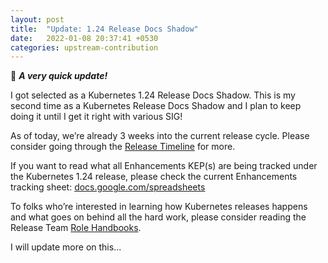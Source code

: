 ```yaml
---
layout: post
title:  "Update: 1.24 Release Docs Shadow"
date:   2022-01-08 20:37:41 +0530
categories: upstream-contribution
---
```


📝 **_A very quick update!_**

I got selected as a Kubernetes 1.24 Release Docs Shadow. This is my second time as a Kubernetes Release Docs Shadow and I plan to keep doing it until I get it right with various SIG!

As of today, we’re already 3 weeks into the current release cycle. Please consider going through the [Release Timeline](https://www.kubernetes.dev/resources/release/) for more.

If you want to read what all Enhancements KEP(s) are being tracked under the Kubernetes 1.24 release, please check the current Enhancements tracking sheet: [docs.google.com/spreadsheets](https://docs.google.com/spreadsheets/d/1T21mUTvPh70NB2eseHjCyD4LgRjyxWI9Bd1SoP8zAwA/edit#gid=0)

To folks who’re interested in learning how Kubernetes releases happens and what goes on behind all the hard work, please consider reading the Release Team [Role Handbooks](https://github.com/kubernetes/sig-release/tree/master/release-team/role-handbooks).

I will update more on this...